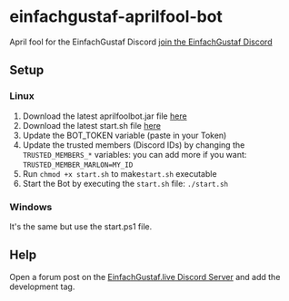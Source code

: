 # einfachgustaf-aprilfool-bot
April fool for the EinfachGustaf Discord
[join the EinfachGustaf Discord](https://discord.gg/SewMU5tGAs)

## Setup
### Linux
1. Download the latest aprilfoolbot.jar file [here](https://github.com/DinoMarlir/einfachgustaf-aprilfool-bot/releases)
2. Download the latest start.sh file [here](https://github.com/DinoMarlir/einfachgustaf-aprilfool-bot/releases)
3. Update the BOT_TOKEN variable (paste in your Token)
4. Update the trusted members (Discord IDs) by changing the `TRUSTED_MEMBERS_*` variables: you can add more if you want: `TRUSTED_MEMBER_MARLON=MY_ID`
5. Run `chmod +x start.sh` to make`start.sh` executable
6. Start the Bot by executing the `start.sh` file: `./start.sh`

### Windows
It's the same but use the start.ps1 file.

## Help
Open a forum post on the [EinfachGustaf.live Discord Server](https://discord.gg/pHqBNXCzKT) and add the development tag.
